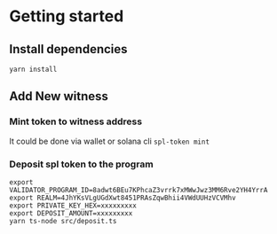 # Getting started

## Install dependencies
```
yarn install
```

## Add New witness 

### Mint token to witness address
It could be done via wallet or solana cli `spl-token mint`

### Deposit spl token to the program

```
export VALIDATOR_PROGRAM_ID=8adwt6BEu7KPhcaZ3vrrk7xMWwJwz3MM6Rve2YH4YrrA
export REALM=4JhYKsVLgUGdXwt8451PRAsZqwBhii4VWdUUHzVCVMhv
export PRIVATE_KEY_HEX=xxxxxxxxx
export DEPOSIT_AMOUNT=xxxxxxxxx
yarn ts-node src/deposit.ts
```